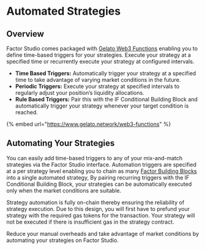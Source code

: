 # Automated Strategies

## Overview

Factor Studio comes packaged with [Gelato Web3 Functions](https://docs.gelato.network/web3-services/web3-functions) enabling you to define time-based triggers for your strategies. Execute your strategy at a specified time or recurrently execute your strategy at configured intervals.

* **Time Based Triggers:** Automatically trigger your strategy at a specified time to take advantage of varying market conditions in the future.
* **Periodic Triggers:** Execute your strategy at specified intervals to regularly adjust your position’s liquidity allocations.
* **Rule Based Triggers:** Pair this with the IF Conditional Building Block and automatically trigger your strategy whenever your target condition is reached.

{% embed url="https://www.gelato.network/web3-functions" %}

## Automating Your Strategies

You can easily add time-based triggers to any of your mix-and-match strategies via the Factor Studio interface. Automation triggers are specified at a per strategy level enabling you to chain as many [Factor Building Blocks](../../factor-building-blocks/factor-building-blocks.md) into a single automated strategy, By pairing recurring triggers with the IF Conditional Building Block, your strategies can be automatically executed only when the market conditions are suitable.

Strategy automation is fully on-chain thereby ensuring the reliability of strategy execution. Due to this design, you will first have to prefund your strategy with the required gas tokens for the transaction. Your strategy will not be executed if there is insufficient gas in the strategy contract.

Reduce your manual overheads and take advantage of market conditions by automating your strategies on Factor Studio.
